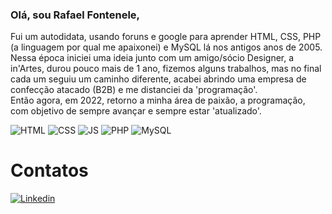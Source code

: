 ### Olá, sou Rafael Fontenele,

Fui um autodidata, usando foruns e google para aprender HTML, CSS, PHP (a linguagem por qual me apaixonei) e MySQL lá nos antigos anos de 2005. Nessa época iniciei uma ideia junto com um amigo/sócio Designer, a in'Artes, durou pouco mais de 1 ano, fizemos alguns trabalhos, mas no final cada um seguiu um caminho diferente, acabei abrindo uma empresa de confecção atacado (B2B) e me distanciei da 'programação'.<br>
Então agora, em 2022, retorno a minha área de paixão, a programação, com objetivo de sempre avançar e sempre estar 'atualizado'.

![HTML](https://img.shields.io/badge/HTML5-E34F26?style=for-the-badge&logo=html5&logoColor=white)
![CSS](https://img.shields.io/badge/CSS3-1572B6?style=for-the-badge&logo=css3&logoColor=white)
![JS](https://img.shields.io/badge/JavaScript-323330?style=for-the-badge&logo=javascript&logoColor=F7DF1E)
![PHP](https://img.shields.io/badge/PHP-777BB4?style=for-the-badge&logo=php&logoColor=white)
![MySQL](https://img.shields.io/badge/MySQL-005C84?style=for-the-badge&logo=mysql&logoColor=white)


# Contatos

[<img src='https://img.shields.io/badge/LinkedIn-0077B5?style=for-the-badge&logo=linkedin&logoColor=white' alt='Linkedin'>](www.linkedin.com/in/rnf-rafael-fontenele
)




<!---
rnfrafael/rnfrafael is a ✨ special ✨ repository because its `README.md` (this file) appears on your GitHub profile.
You can click the Preview link to take a look at your changes.
--->

